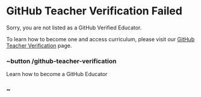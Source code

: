 # GitHub Teacher Verification Failed

Sorry, you are not listed as a GitHub Verified Educator.

To learn how to become one and access curriculum, please visit our [GitHub Teacher Verification](/github-teacher-verification) page.

### ~button /github-teacher-verification

Learn how to become a GitHub Educator

### ~

